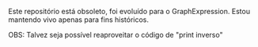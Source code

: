 Este repositório está obsoleto, foi evoluído para o GraphExpression. Estou mantendo vivo apenas para fins históricos.

OBS: Talvez seja possível reaproveitar o código de "print inverso"
